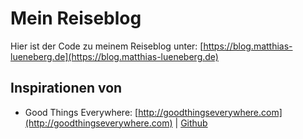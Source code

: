 # Mein Reiseblog

Hier ist der Code zu meinem Reiseblog unter: [https://blog.matthias-lueneberg.de](https://blog.matthias-lueneberg.de) 

## Inspirationen von

- Good Things Everywhere: [http://goodthingseverywhere.com](http://goodthingseverywhere.com) | [Github](https://github.com/lukesmmr/goodthingseverywhere) 